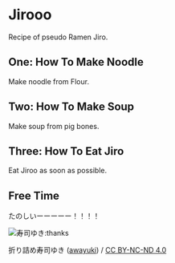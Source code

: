 # Jirooo
Recipe of pseudo Ramen Jiro.

## One: How To Make Noodle
Make noodle from Flour.

## Two: How To Make Soup
Make soup from pig bones.

## Three: How To Eat Jiro
Eat Jiroo as soon as possible.

## Free Time
たのしいーーーーー！！！！

![寿司ゆき:thanks](https://d1zd1v0cxnbx2w.cloudfront.net/images/sets/sushiyuki/04.png) 
<div xmlns:cc="http://creativecommons.org/ns#" xmlns:dct="http://purl.org/dc/terms/" about="http://awayuki.net/sushiyuki/"><span property="dct:title">折り詰め寿司ゆき</span> (<a rel="cc:attributionURL" property="cc:attributionName" href="https://www.facebook.com/awayuki.net">awayuki</a>) / <a rel="license" href="http://creativecommons.org/licenses/by-nc-nd/4.0/">CC BY-NC-ND 4.0</a></div>
